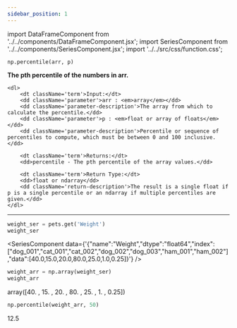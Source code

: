 ```yaml
---
sidebar_position: 1
---
```


import DataFrameComponent from '../../components/DataFrameComponent.jsx';
import SeriesComponent from '../../components/SeriesComponent.jsx';
import '../../src/css/function.css';

<code>np.percentile(arr, p)</code>

<div className='base'>
    <p><strong>The pth percentile of the numbers in arr.</strong></p>

    <dl>
        <dt className='term'>Input:</dt>
        <dd className='parameter'>arr : <em>array</em></dd>
        <dd className='parameter-description'>The array from which to calculate the percentile.</dd>
        <dd className='parameter'>p : <em>float or array of floats</em></dd>
        <dd className='parameter-description'>Percentile or sequence of percentiles to compute, which must be between 0 and 100 inclusive.</dd>

        <dt className='term'>Returns:</dt>
        <dd>percentile - The pth percentile of the array values.</dd>

        <dt className='term'>Return Type:</dt>
        <dd>float or ndarray</dd>
        <dd className='return-description'>The result is a single float if p is a single percentile or an ndarray if multiple percentiles are given.</dd>
    </dl>
</div>

---

```python
weight_ser = pets.get('Weight')
weight_ser
```

<SeriesComponent data={'{"name":"Weight","dtype":"float64","index":["dog_001","cat_001","cat_002","dog_002","dog_003","ham_001","ham_002"],"data":[40.0,15.0,20.0,80.0,25.0,1.0,0.25]}'} />

```python
weight_arr = np.array(weight_ser)
weight_arr
```
array([40.  , 15.  , 20.  , 80.  , 25.  ,  1.  ,  0.25])

```python
np.percentile(weight_arr, 50)
```
12.5
